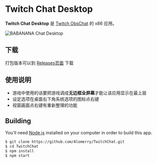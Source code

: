 # Twitch Chat Desktop

**Twitch Chat Desktop** 是 [Twitch ObsChat](https://chat.alomerry.com/) 的 x86 应用。

![BABANANA Chat Desktop](https://raw.githubusercontent.com/Eotones/BABANANA-Chat-Desktop/master/assets/readme_img/babanana_chat_desktop_07_2.png)

## 下载

打包版本可以到 [Releases页面](https://github.com/Alomerry/TwitchChat/releases) 下载

## 使用说明

* 游戏中使用的话要把游戏调成**无边框全屏幕**才能让该应用显示在最上层
* 设定选项在桌面右下角系统选项的图标点右键
* 视窗画面点右键有重新整理的功能

## Building

You'll need [Node.js](https://nodejs.org) installed on your computer in order to build this app.

```bash
$ git clone https://github.com/Alomerry/TwitchChat.git
$ cd TwitchChat
$ npm install
$ npm start
```